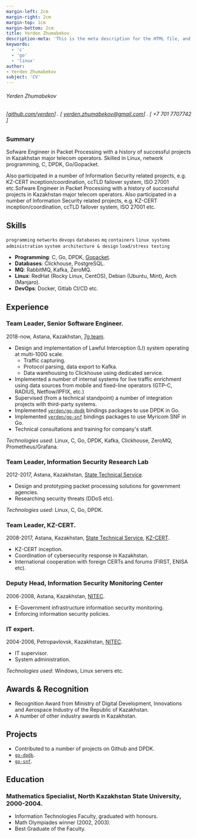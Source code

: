 ```yaml
---
margin-left: 2cm
margin-right: 2cm
margin-top: 1cm
margin-bottom: 2cm
title: Yerden Zhumabekov
description-meta: 'This is the meta description for the HTML file, and one day the PDF file, for better SEO?'
keywords:
  - 'c'
  - 'go'
  - 'linux'
author:
- Yerden Zhumabekov
subject: 'CV'
---
```

###### Yerden Zhumabekov
###### [[github.com/yerden](https://github.com/yerden)] . [ yerden.zhumabekov@gmail.com] . [ +7 701 7707742 ]

### Summary

Sofware Engineer in Packet Processing with a history of successful projects in Kazakhstan major telecom operators. Skilled in Linux, network programming, C, DPDK, Go/Gopacket.

Also participated in a number of Information Security related projects, e.g. KZ-CERT inception/coordination, ccTLD failover system, ISO 27001 etc.Sofware Engineer in Packet Processing with a history of successful projects in Kazakhstan major telecom operators. Also participated in a number of Information Security related projects, e.g. KZ-CERT inception/coordination, ccTLD failover system, ISO 27001 etc.


## Skills

```programming```
```networks```
```devops```
```databases```
```mq```
```containers```
```linux systems administration```
```system architecture & design```
```load/stress testing```

* **Programming**: C, Go, DPDK, [Gopacket](https://github.com/google/gopacket).
* **Databases**: Clickhouse, PostgreSQL.
* **MQ**: RabbitMQ, Kafka, ZeroMQ.
* **Linux**: RedHat (Rocky Linux, CentOS), Debian (Ubuntu, Mint), Arch (Manjaro).
* **DevOps**: Docker, Gitlab CI/CD etc.

## Experience

### Team Leader, Senior Software Engineer.

2018-now, Astana, Kazakhstan, [7g.team](https://7g.team).

- Design and implementation of Lawful Interception (LI) system operating at multi-100G scale.
  - Traffic capturing.
  - Protocol parsing, data export to Kafka.
  - Data warehousing to Clickhouse using dedicated service.
- Implemented a number of internal systems for live traffic enrichment using data
  sources from mobile and fixed-line operators (GTP-C, RADIUS, Netflow/IPFIX, etc.)
- Supervised (from a technical standpoint) a number of integration projects with
  third-party systems.
- Implemented [`yerden/go-dpdk`](https://github.com/yerden/go-dpdk) bindings packages to use DPDK in Go.
- Implemented [`yerden/go-snf`](https://github.com/yerden/go-snf) bindings packages to use Myricom SNF in Go.
- Technical consultations and training for company's staff.

*Technologies used*: Linux, C, Go, DPDK, Kafka, Clickhouse, ZeroMQ, Prometheus/Grafana.

### Team Leader, Information Security Research Lab

2012-2017, Astana, Kazakhstan, [State Technical Service](https://sts.kz).

- Design and prototyping packet processing solutions for government agencies.
- Researching security threats (DDoS etc).

*Technologies used*: Linux, C, Go, DPDK.

### Team Leader, KZ-CERT.

2008-2017, Astana, Kazakhstan, [State Technical Service](https://sts.kz), [KZ-CERT](https://cert.gov.kz).

- KZ-CERT inception.
- Coordination of cybersecurity response in Kazakhstan.
- International cooperation with foreign CERTs and forums (FIRST, ENISA etc).

### Deputy Head, Information Security Monitoring Center

2006-2008, Astana, Kazakhstan, [NITEC](https://nitec.kz).

- E-Government infrastructure information security monitoring.
- Enforcing information security policies.

### IT expert.

2004-2006, Petropavlovsk, Kazakhstan, [NITEC](https://nitec.kz).

- IT supervisor.
- System administration.

*Technologies used*: Windows, Linux servers etc.

## Awards & Recognition

- Recognition Award from Ministry of Digital Development, Innovations and Aerospace Industry of the Republic of Kazakhstan.
- A number of other industry awards in Kazakhstan.

## Projects

- Contributed to a number of projects on Github and DPDK.
- [`go-dpdk`](https://github.com/yerden/go-dpdk).
- [`go-snf`](https://github.com/yerden/go-snf).

## Education

### Mathematics Specialist, North Kazakhstan State University, 2000-2004.

- Information Technologies Faculty, graduated with honours.
- Math Olympiades winner (2002, 2003).
- Best Graduate of the Faculty.
